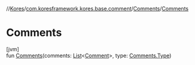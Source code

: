 //[Kores](../../../index.md)/[com.koresframework.kores.base.comment](../index.md)/[Comments](index.md)/[Comments](-comments.md)

# Comments

[jvm]\
fun [Comments](-comments.md)(comments: [List](https://kotlinlang.org/api/latest/jvm/stdlib/kotlin.collections/-list/index.html)<[Comment](../-comment/index.md)>, type: [Comments.Type](-type/index.md))

